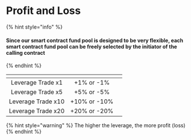 # Profit and Loss

{% hint style="info" %}
#### Since our smart contract fund pool is designed to be very flexible, each smart contract fund pool can be freely selected by the initiator of the calling contract
{% endhint %}

<table data-card-size="large" data-view="cards"><thead><tr><th align="center"></th><th align="center"></th><th data-hidden></th></tr></thead><tbody><tr><td align="center">Leverage Trade x1</td><td align="center">+1% or -1%</td><td></td></tr><tr><td align="center">Leverage Trade x5</td><td align="center">+5% or -5%</td><td></td></tr><tr><td align="center">Leverage Trade x10</td><td align="center">+10% or -10%</td><td></td></tr><tr><td align="center">Leverage Trade x20</td><td align="center">+20% or -20%</td><td></td></tr></tbody></table>

{% hint style="warning" %}
The higher the leverage, the more profit (loss)
{% endhint %}
